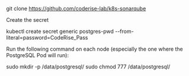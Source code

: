 

git clone https://github.com/coderise-lab/k8s-sonarqube



Create the secret 

kubectl create secret generic postgres-pwd --from-literal=password=CodeRise_Pass



Run the following command on each node (especially the one where the PostgreSQL Pod will run):

sudo mkdir -p /data/postgresql/
sudo chmod 777 /data/postgresql/
